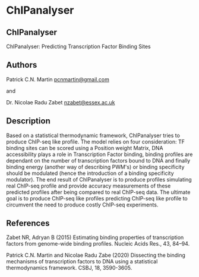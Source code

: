 # ChIPanalyser

## ChIPanalyser
ChIPanalyser: Predicting Transcription Factor Binding Sites

## Authors
Patrick C.N. Martin <pcnmartin@gmail.com>

and

Dr. Nicolae Radu Zabet <nzabet@essex.ac.uk>

## Description
Based on a statistical thermodynamic framework, ChIPanalyser
tries to produce ChIP-seq like profile.
The model relies on four consideration:
TF binding sites can be scored using a Position weight Matrix,
DNA accessibility plays a role in Transcription Factor binding,
binding profiles are dependant on	the number of transcription
factors bound to DNA and finally binding energy
(another way of describing PWM's) or binding specificity should be
modulated (hence the introduction of a binding specificity modulator).
The end result of ChIPanalyser is to produce profiles simulating
real ChIP-seq profile and provide accuracy measurements
of these predicted profiles after being compared to real ChIP-seq data.
The ultimate goal is to produce ChIP-seq like profiles predicting ChIP-seq
like profile to circumvent the need to produce costly ChIP-seq experiments.



## References

Zabet NR, Adryan B (2015) Estimating binding properties of transcription
factors from genome-wide binding profiles. Nucleic Acids Res., 43, 84–94.

Patrick C.N. Martin and Nicolae Radu Zabe (2020) Dissecting the binding mechanisms of transcription factors to DNA using a statistical thermodynamics framework. CSBJ, 18, 3590-3605.